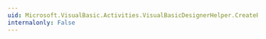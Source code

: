 ```yaml
---
uid: Microsoft.VisualBasic.Activities.VisualBasicDesignerHelper.CreatePrecompiledVisualBasicReference(System.Type,System.String,System.Collections.Generic.IEnumerable{System.String},System.Collections.Generic.IEnumerable{System.String},System.Activities.LocationReferenceEnvironment,System.Type@,System.Activities.ExpressionParser.SourceExpressionException@,Microsoft.VisualBasic.Activities.VisualBasicSettings@)
internalonly: False
---
```

